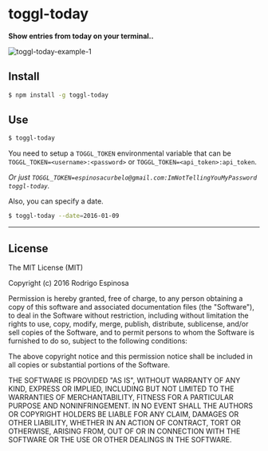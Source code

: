 # toggl-today
**Show entries from today on your terminal..**

![toggl-today-example-1](https://dl.dropboxusercontent.com/u/73676286/GitHub/toggl-today-example-1.png)

## Install

```bash
$ npm install -g toggl-today
```

## Use

```bash
$ toggl-today
```

You need to setup a `TOGGL_TOKEN` environmental variable that can be
`TOGGL_TOKEN=<username>:<password>` or `TOGGL_TOKEN=<api_token>:api_token`.

_Or just `TOGGL_TOKEN=espinosacurbelo@gmail.com:ImNotTellingYouMyPassword toggl-today`._

Also, you can specify a date.

```bash
$ toggl-today --date=2016-01-09
```

----------

## License

The MIT License (MIT)

Copyright (c) 2016 Rodrigo Espinosa

Permission is hereby granted, free of charge, to any person obtaining a copy
of this software and associated documentation files (the "Software"), to deal
in the Software without restriction, including without limitation the rights
to use, copy, modify, merge, publish, distribute, sublicense, and/or sell
copies of the Software, and to permit persons to whom the Software is
furnished to do so, subject to the following conditions:

The above copyright notice and this permission notice shall be included in all
copies or substantial portions of the Software.

THE SOFTWARE IS PROVIDED "AS IS", WITHOUT WARRANTY OF ANY KIND, EXPRESS OR
IMPLIED, INCLUDING BUT NOT LIMITED TO THE WARRANTIES OF MERCHANTABILITY,
FITNESS FOR A PARTICULAR PURPOSE AND NONINFRINGEMENT. IN NO EVENT SHALL THE
AUTHORS OR COPYRIGHT HOLDERS BE LIABLE FOR ANY CLAIM, DAMAGES OR OTHER
LIABILITY, WHETHER IN AN ACTION OF CONTRACT, TORT OR OTHERWISE, ARISING FROM,
OUT OF OR IN CONNECTION WITH THE SOFTWARE OR THE USE OR OTHER DEALINGS IN THE
SOFTWARE.
